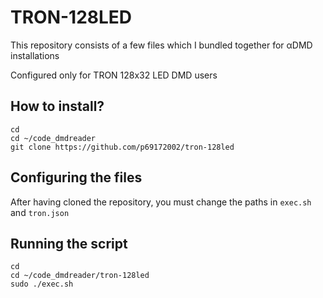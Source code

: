 # TRON-128LED
This repository consists of a few files which I bundled together for αDMD installations

Configured only for TRON 128x32 LED DMD users

## How to install?

```
cd
cd ~/code_dmdreader
git clone https://github.com/p69172002/tron-128led
```
## Configuring the files
After having cloned the repository, you must change the paths in `exec.sh` and `tron.json`

## Running the script
```
cd
cd ~/code_dmdreader/tron-128led
sudo ./exec.sh
```
